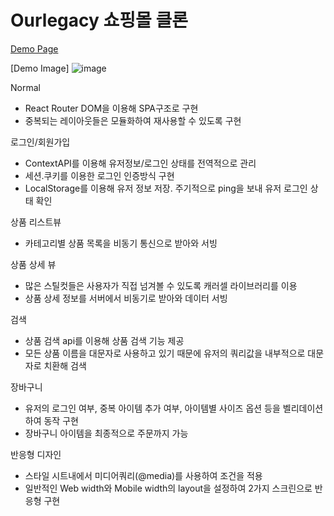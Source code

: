 # Ourlegacy 쇼핑몰 클론

[Demo Page](https://sharp-davinci-fe6514.netlify.app)

[Demo Image] ![image](https://user-images.githubusercontent.com/81619737/127739016-3a672a01-e56d-4107-b57e-7bb17290ef23.png)

Normal 
- React Router DOM을 이용해 SPA구조로 구현
- 중복되는 레이아웃들은 모듈화하여 재사용할 수 있도록 구현

로그인/회원가입
- ContextAPI를 이용해 유저정보/로그인 상태를 전역적으로 관리
- 세션.쿠키를 이용한 로그인 인증방식 구현
- LocalStorage를 이용해 유저 정보 저장. 주기적으로 ping을 보내 유저 로그인 상태 확인

상품 리스트뷰
- 카테고리별 상품 목록을 비동기 통신으로 받아와 서빙

상품 상세 뷰
- 많은 스틸컷들은 사용자가 직접 넘겨볼 수 있도록 캐러셀 라이브러리를 이용
- 상품 상세 정보를 서버에서 비동기로 받아와 데이터 서빙

검색
- 상품 검색 api를 이용해 상품 검색 기능 제공
- 모든 상품 이름을 대문자로 사용하고 있기 때문에 유저의 쿼리값을 내부적으로 대문자로 치환해 검색

장바구니
- 유저의 로그인 여부, 중복 아이템 추가 여부, 아이템별 사이즈 옵션 등을 벨리데이션 하여 동작 구현
- 장바구니 아이템을 최종적으로 주문까지 가능

반응형 디자인
- 스타일 시트내에서 미디어쿼리(@media)를 사용하여 조건을 적용
- 일반적인 Web width와 Mobile width의 layout을 설정하여 2가지 스크린으로 반응형 구현



